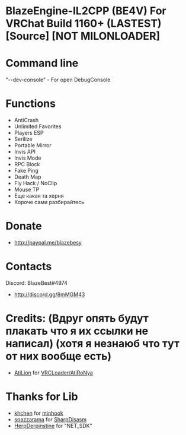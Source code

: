 # BlazeEngine-IL2CPP (BE4V) For VRChat Build 1160+ (LASTEST) [Source] [NOT MILONLOADER]

# Command line
"--dev-console" - For open DebugConsole

# Functions
- AntiCrash
- Unlimited Favorites
- Players ESP
- Serilize
- Portable Mirror
- Invis API
- Invis Mode
- RPC Block
- Fake Ping
- Death Map
- Fly Hack / NoClip
- Mouse TP
- Еще какая та херня
- Короче сами разбирайтесь

# Donate
- http://paypal.me/blazebesy

# Contacts
Discord: BlazeBest#4974
- http://discord.gg/8mMGM43

# Credits: (Вдруг опять будут плакать что я их ссылки не написал) (хотя я незнаюб что тут от них вообще есть)
- [AtiLion](https://github.com/AtiLion) for [VRCLoader/AtiRoNya](https://github.com/AtiLion/AtiRoNya)

# Thanks for Lib
- [khchen](https://github.com/khchen) for [minhook](https://github.com/khchen/minhook)
- [spazzarama](https://github.com/spazzarama) for [SharpDisasm](https://github.com/spazzarama/SharpDisasm)
- [HerpDerpinstine](https://github.com/HerpDerpinstine) for "NET_SDK"
